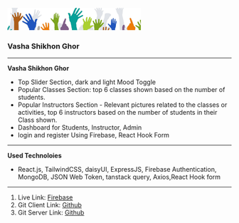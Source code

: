 <img
  src="/src/assets/readme/readme.png"
  alt="Alt text"
  title="Optional title"
  style="display: inline-block; margin: 0 auto; max-width: 300px">
### Vasha Shikhon Ghor
*** 
**Vasha Shikhon Ghor**
* Top Slider Section, dark and light Mood Toggle
* Popular Classes Section: top 6 classes shown based on the number of students.
* Popular Instructors Section - Relevant pictures related to the classes or activities, top 6 instructors based on the number of students in their Class shown. 
* Dashboard for Students, Instructor, Admin
* login and register Using Firebase, React Hook Form
***
**Used Technoloies**
* React.js, TailwindCSS, daisyUI, ExpressJS, Firebase Authentication, MongoDB, JSON Web Token, tanstack query, Axios,React Hook form
*** 
1. Live Link: [Firebase](https://language-camps.web.app "Firebase Site")
2. Git Client Link: [Github](https://github.com/programming-hero-web-course1/b712-summer-camp-client-side-fahmeda5660 "Github Client Code")
3. Git Server Link: [Github](https://github.com/programming-hero-web-course1/b7a12-summer-camp-server_side-fahmeda5660 "Github Server Code")